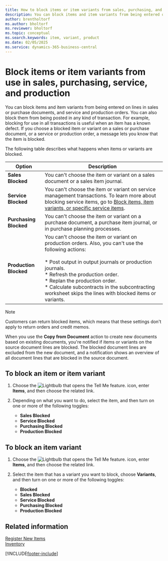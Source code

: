 ```yaml
---
title: How to block items or item variants from sales, purchasing, and production
description: You can block items and item variants from being entered on lines in sales or purchase documents, and from being posted in a transaction. 
author: brentholtorf
ms.author: bholtorf
ms.reviewer: bholtorf
ms.topic: conceptual
ms.search.keywords: item, variant, product
ms.date: 02/05/2025
ms.service: dynamics-365-business-central
---
```


# Block items or item variants from use in sales, purchasing, service, and production

You can block items and item variants from being entered on lines in sales or purchase documents, and service and production orders. You can also block them from being posted in any kind of transaction. For example, blocking for use in all transactions is useful when an item has a known defect. If you choose a blocked item or variant on a sales or purchase document, or a service or production order, a message lets you know that the item is blocked.

The following table describes what happens when items or variants are blocked.  

|Option|Description|  
|--------------------|------------|  
|**Sales Blocked**|You can't choose the item or variant on a sales document or a sales item journal.|  
|**Service Blocked**|You can't choose the item or variant on service management transactions. To learn more about blocking service items, go to [Block items, item variants, or specific service items](service-how-to-create-service-items.md#block-items-item-variants-or-specific-service-items).|
|**Purchasing Blocked**|You can't choose the item or variant on a purchase document, a purchase item journal, or in purchase planning processes.|  
|**Production Blocked**|You can't choose the item or variant on production orders. Also, you can't use the following actions:</br></br>* Post output in output journals or production journals.</br>* Refresh the production order.</br>* Replan the production order.</br>* Calculate subcontracts in the subcontracting worksheet skips the lines with blocked items or variants. |  

> [!NOTE]
> Customers can return blocked items, which means that these settings don't apply to return orders and credit memos.

When you use the **Copy from Document** action to create new documents based on existing documents, you're notified if items or variants on the source document lines are blocked. The blocked document lines are excluded from the new document, and a notification shows an overview of all document lines that are blocked in the source document.

## To block an item or item variant  

1. Choose the ![Lightbulb that opens the Tell Me feature.](media/ui-search/search_small.png "Tell me what you want to do") icon, enter **Items**, and then choose the related link.  
2. Depending on what you want to do, select the item, and then turn on one or more of the following toggles:

    * **Sales Blocked**
    * **Service Blocked**
    * **Purchasing Blocked**  
    * **Production Blocked**

## To block an item variant  

1. Choose the ![Lightbulb that opens the Tell Me feature.](media/ui-search/search_small.png "Tell me what you want to do") icon, enter **Items**, and then choose the related link.  
2. Select the item that has a variant you want to block, choose **Variants**, and then turn on one or more of the following toggles:  

    * **Blocked**
    * **Sales Blocked**
    * **Service Blocked**
    * **Purchasing Blocked**  
    * **Production Blocked**

## Related information  

[Register New Items](inventory-how-register-new-items.md)  
[Inventory](inventory-manage-inventory.md)  

[!INCLUDE[footer-include](includes/footer-banner.md)]
